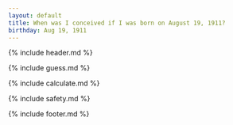 ```yaml
---
layout: default
title: When was I conceived if I was born on August 19, 1911?
birthday: Aug 19, 1911
---
```


{% include header.md %}

{% include guess.md %}

{% include calculate.md %}

{% include safety.md %}

{% include footer.md %}



